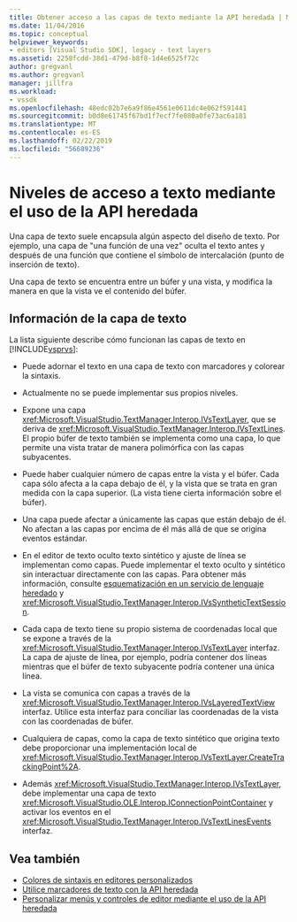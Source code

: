 ```yaml
---
title: Obtener acceso a las capas de texto mediante la API heredada | Microsoft Docs
ms.date: 11/04/2016
ms.topic: conceptual
helpviewer_keywords:
- editors [Visual Studio SDK], legacy - text layers
ms.assetid: 2258fcdd-38d1-479d-b8f8-1d4e6525f72c
author: gregvanl
ms.author: gregvanl
manager: jillfra
ms.workload:
- vssdk
ms.openlocfilehash: 48edc02b7e6a9f86e4561e0611dc4e062f591441
ms.sourcegitcommit: b0d8e61745f67bd1f7ecf7fe080a0fe73ac6a181
ms.translationtype: MT
ms.contentlocale: es-ES
ms.lasthandoff: 02/22/2019
ms.locfileid: "56689236"
---
```

# <a name="access-text-layers-by-using-the-legacy-api"></a>Niveles de acceso a texto mediante el uso de la API heredada
Una capa de texto suele encapsula algún aspecto del diseño de texto. Por ejemplo, una capa de "una función de una vez" oculta el texto antes y después de una función que contiene el símbolo de intercalación (punto de inserción de texto).

 Una capa de texto se encuentra entre un búfer y una vista, y modifica la manera en que la vista ve el contenido del búfer.

## <a name="text-layer-information"></a>Información de la capa de texto
 La lista siguiente describe cómo funcionan las capas de texto en [!INCLUDE[vsprvs](../code-quality/includes/vsprvs_md.md)]:

-   Puede adornar el texto en una capa de texto con marcadores y colorear la sintaxis.

-   Actualmente no se puede implementar sus propios niveles.

-   Expone una capa <xref:Microsoft.VisualStudio.TextManager.Interop.IVsTextLayer>, que se deriva de <xref:Microsoft.VisualStudio.TextManager.Interop.IVsTextLines>. El propio búfer de texto también se implementa como una capa, lo que permite una vista tratar de manera polimórfica con las capas subyacentes.

-   Puede haber cualquier número de capas entre la vista y el búfer. Cada capa sólo afecta a la capa debajo de él, y la vista que se trata en gran medida con la capa superior. (La vista tiene cierta información sobre el búfer).

-   Una capa puede afectar a únicamente las capas que están debajo de él. No afectan a las capas por encima de él más allá de que se origina eventos estándar.

-   En el editor de texto oculto texto sintético y ajuste de línea se implementan como capas. Puede implementar el texto oculto y sintético sin interactuar directamente con las capas. Para obtener más información, consulte [esquematización en un servicio de lenguaje heredado](../extensibility/internals/outlining-in-a-legacy-language-service.md) y <xref:Microsoft.VisualStudio.TextManager.Interop.IVsSyntheticTextSession>.

-   Cada capa de texto tiene su propio sistema de coordenadas local que se expone a través de la <xref:Microsoft.VisualStudio.TextManager.Interop.IVsTextLayer> interfaz. La capa de ajuste de línea, por ejemplo, podría contener dos líneas mientras que el búfer de texto subyacente podría contener una única línea.

-   La vista se comunica con capas a través de la <xref:Microsoft.VisualStudio.TextManager.Interop.IVsLayeredTextView> interfaz. Utilice esta interfaz para conciliar las coordenadas de la vista con las coordenadas de búfer.

-   Cualquiera de capas, como la capa de texto sintético que origina texto debe proporcionar una implementación local de <xref:Microsoft.VisualStudio.TextManager.Interop.IVsTextLayer.CreateTrackingPoint%2A>.

-   Además <xref:Microsoft.VisualStudio.TextManager.Interop.IVsTextLayer>, debe implementar una capa de texto <xref:Microsoft.VisualStudio.OLE.Interop.IConnectionPointContainer> y activar los eventos en el <xref:Microsoft.VisualStudio.TextManager.Interop.IVsTextLinesEvents> interfaz.

## <a name="see-also"></a>Vea también
- [Colores de sintaxis en editores personalizados](../extensibility/syntax-coloring-in-custom-editors.md)
- [Utilice marcadores de texto con la API heredada](../extensibility/using-text-markers-with-the-legacy-api.md)
- [Personalizar menús y controles de editor mediante el uso de la API heredada](../extensibility/customizing-editor-controls-and-menus-by-using-the-legacy-api.md)
